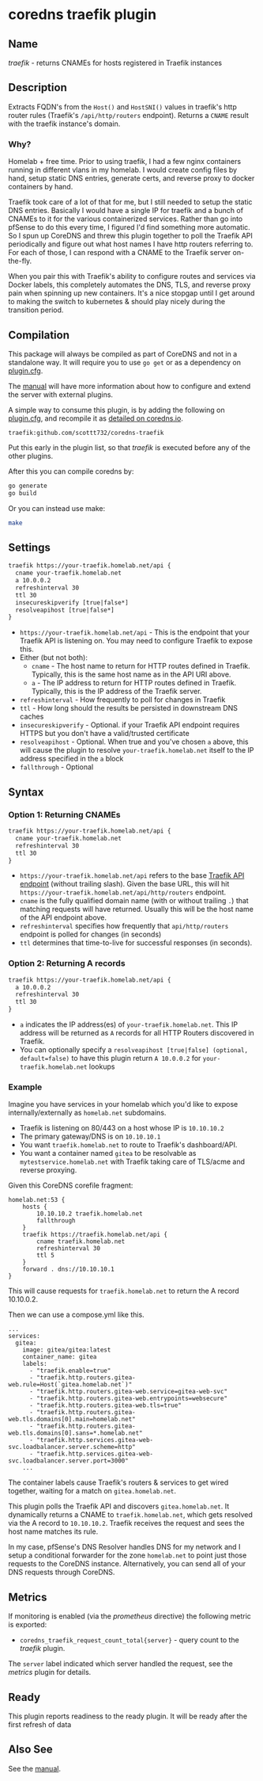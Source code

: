 # coredns traefik plugin

## Name

*traefik* - returns CNAMEs for hosts registered in Traefik instances

## Description

Extracts FQDN's from the `Host()` and `HostSNI()` values in traefik's http router rules (Traefik's `/api/http/routers` endpoint). Returns a `CNAME` result with the traefik instance's domain.

### Why?

Homelab + free time. Prior to using traefik, I had a few nginx containers running in different vlans in my homelab. 
I would create config files by hand, setup static DNS entries, generate certs, and reverse proxy to docker 
containers by hand. 

Traefik took care of a lot of that for me, but I still needed to setup the static DNS entries. Basically I would 
have a single IP for traefik and a bunch of CNAMEs to it for the various containerized services. Rather than go 
into pfSense to do this every time, I figured I'd find something more automatic. So I spun up CoreDNS and threw 
this plugin together to poll the Traefik API periodically and figure out what host names I have http routers 
referring to. For each of those, I can respond with a CNAME to the Traefik server on-the-fly. 

When you pair this with Traefik's ability to configure routes and services via Docker labels, this completely 
automates the DNS, TLS, and reverse proxy pain when spinning up new containers. It's a nice stopgap until I get 
around to making the switch to kubernetes & should play nicely during the transition period.

## Compilation

This package will always be compiled as part of CoreDNS and not in a standalone way. It will require you to use `go get` or as a dependency on [plugin.cfg](https://github.com/coredns/coredns/blob/master/plugin.cfg).

The [manual](https://coredns.io/manual/toc/#what-is-coredns) will have more information about how to configure and extend the server with external plugins.

A simple way to consume this plugin, is by adding the following on [plugin.cfg](https://github.com/coredns/coredns/blob/master/plugin.cfg), and recompile it as [detailed on coredns.io](https://coredns.io/2017/07/25/compile-time-enabling-or-disabling-plugins/#build-with-compile-time-configuration-file).

~~~
traefik:github.com/scottt732/coredns-traefik
~~~

Put this early in the plugin list, so that *traefik* is executed before any of the other plugins.

After this you can compile coredns by:

``` sh
go generate
go build
```

Or you can instead use make:

``` sh
make
```

## Settings

~~~ txt
traefik https://your-traefik.homelab.net/api {
  cname your-traefik.homelab.net
  a 10.0.0.2
  refreshinterval 30
  ttl 30
  insecureskipverify [true|false*]
  resolveapihost [true|false*]
}
~~~

- `https://your-traefik.homelab.net/api` - This is the endpoint that your Traefik API is listening on. You may need to configure Traefik to expose this.
- Either (but not both):
  - `cname` - The host name to return for HTTP routes defined in Traefik. Typically, this is the same host name as in the API URI above.
  - `a` - The IP address to return for HTTP routes defined in Traefik. Typically, this is the IP address of the Traefik server.
- `refreshinterval` - How frequently to poll for changes in Traefik
- `ttl` - How long should the results be persisted in downstream DNS caches
- `insecureskipverify` - Optional. if your Traefik API endpoint requires HTTPS but you don't have a valid/trusted certificate
- `resolveapihost` - Optional. When true and you've chosen `a` above, this will cause the plugin to resolve `your-traefik.homelab.net` itself to the IP address specified in the `a` block  
- `fallthrough` - Optional 

## Syntax

### Option 1: Returning CNAMEs

~~~ txt
traefik https://your-traefik.homelab.net/api {
  cname your-traefik.homelab.net
  refreshinterval 30
  ttl 30
}
~~~

- `https://your-traefik.homelab.net/api` refers to the base [Traefik API endpoint](https://doc.traefik.io/traefik/operations/api/) (without trailing slash). Given the base URL, this will hit `https://your-traefik.homelab.net/api/http/routers` endpoint.
- `cname` is the fully qualified domain name (with or without trailing `.`) that matching requests will have returned. Usually this will be the host name of the API endpoint above.
- `refreshinterval` specifies how frequently that `api/http/routers` endpoint is polled for changes (in seconds)
- `ttl` determines that time-to-live for successful responses (in seconds).

### Option 2: Returning A records 

~~~ txt
traefik https://your-traefik.homelab.net/api {
  a 10.0.0.2
  refreshinterval 30
  ttl 30
}
~~~

- `a` indicates the IP address(es) of `your-traefik.homelab.net`. This IP address will be returned as `A` records for all HTTP Routers discovered in Traefik.
- You can optionally specify a `resolveapihost [true|false] (optional, default=false)` to have this plugin return `A 10.0.0.2` for `your-traefik.homelab.net` lookups

### Example

Imagine you have services in your homelab which you'd like to expose internally/externally as `homelab.net` subdomains.

- Traefik is listening on 80/443 on a host whose IP is `10.10.10.2`
- The primary gateway/DNS is on `10.10.10.1`
- You want `traefik.homelab.net` to route to Traefik's dashboard/API.
- You want a container named `gitea` to be resolvable as `mytestservice.homelab.net` with Traefik taking care of TLS/acme and reverse proxying.

Given this CoreDNS corefile fragment:

```
homelab.net:53 {
    hosts {
        10.10.10.2 traefik.homelab.net
        fallthrough
    }
    traefik https://traefik.homelab.net/api {
        cname traefik.homelab.net
        refreshinterval 30
        ttl 5
    }
    forward . dns://10.10.10.1
}
```

This will cause requests for `traefik.homelab.net` to return the A record 10.10.0.2.

Then we can use a compose.yml like this.

```
...
services:
  gitea:
    image: gitea/gitea:latest
    container_name: gitea
    labels:
      - "traefik.enable=true"
      - "traefik.http.routers.gitea-web.rule=Host(`gitea.homelab.net`)"
      - "traefik.http.routers.gitea-web.service=gitea-web-svc"
      - "traefik.http.routers.gitea-web.entrypoints=websecure"
      - "traefik.http.routers.gitea-web.tls=true"
      - "traefik.http.routers.gitea-web.tls.domains[0].main=homelab.net"
      - "traefik.http.routers.gitea-web.tls.domains[0].sans=*.homelab.net"
      - "traefik.http.services.gitea-web-svc.loadbalancer.server.scheme=http"
      - "traefik.http.services.gitea-web-svc.loadbalancer.server.port=3000"
    ...
```

The container labels cause Traefik's routers & services to get wired together, waiting for a match 
on `gitea.homelab.net`. 

This plugin polls the Traefik API and discovers `gitea.homelab.net`. It dynamically returns a CNAME 
to `traefik.homelab.net`, which gets resolved via the A record to `10.10.10.2`. Traefik receives the
request and sees the host name matches its rule.

In my case, pfSense's DNS Resolver handles DNS for my network and I setup a conditional forwarder for 
the zone `homelab.net` to point just those requests to the CoreDNS instance. Alternatively, you can 
send all of your DNS requests through CoreDNS.

## Metrics

If monitoring is enabled (via the *prometheus* directive) the following metric is exported:

* `coredns_traefik_request_count_total{server}` - query count to the *traefik* plugin.

The `server` label indicated which server handled the request, see the *metrics* plugin for details.

## Ready

This plugin reports readiness to the ready plugin. It will be ready after the first refresh of data

## Also See

See the [manual](https://coredns.io/manual).

